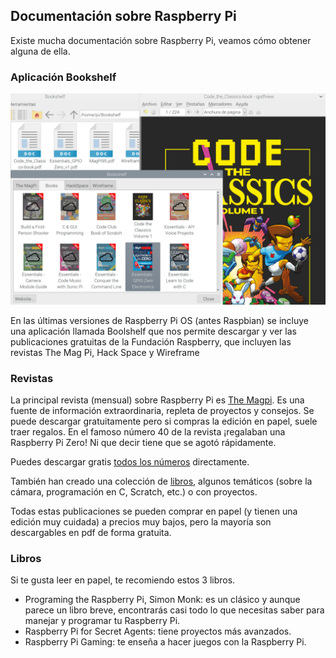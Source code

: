 ## Documentación sobre Raspberry Pi

Existe mucha documentación sobre Raspberry Pi, veamos cómo obtener alguna de ella.

### Aplicación Bookshelf

![](./images/bookself.png)

En las últimas versiones de Raspberry Pi OS (antes Raspbian) se incluye una aplicación llamada Boolshelf que nos permite descargar y ver las publicaciones gratuitas de la Fundación Raspberry, que incluyen las revistas The Mag Pi, Hack Space y Wireframe

### Revistas

La principal revista (mensual) sobre Raspberry Pi es [The Magpi](https://magpi.raspberrypi.com/). Es una fuente de información extraordinaria, repleta de proyectos y consejos. Se puede descargar gratuitamente pero si compras la edición en papel, suele traer regalos. En el famoso número 40 de la revista ¡regalaban una Raspberry Pi Zero! Ni que decir tiene que se agotó rápidamente.

Puedes descargar gratis [ todos los números](https://magpi.raspberrypi.com/issues) directamente.

También han creado una colección de [libros](https://magpi.raspberrypi.com/books), algunos temáticos (sobre la cámara, programación en C, Scratch, etc.) o con proyectos.

Todas estas publicaciones se pueden comprar en papel (y tienen una edición muy cuidada) a precios muy bajos, pero la mayoría son descargables en pdf de forma gratuita.

### Libros

Si te gusta leer en papel, te recomiendo estos 3 libros.  

* Programing the Raspberry Pi, Simon Monk: es un clásico y aunque parece un libro breve, encontrarás casi todo lo que necesitas saber para manejar y programar tu Raspberry Pi.
* Raspberry Pi for Secret Agents: tiene proyectos más avanzados.
* Raspberry Pi Gaming: te enseña a hacer juegos con la Raspberry Pi.

